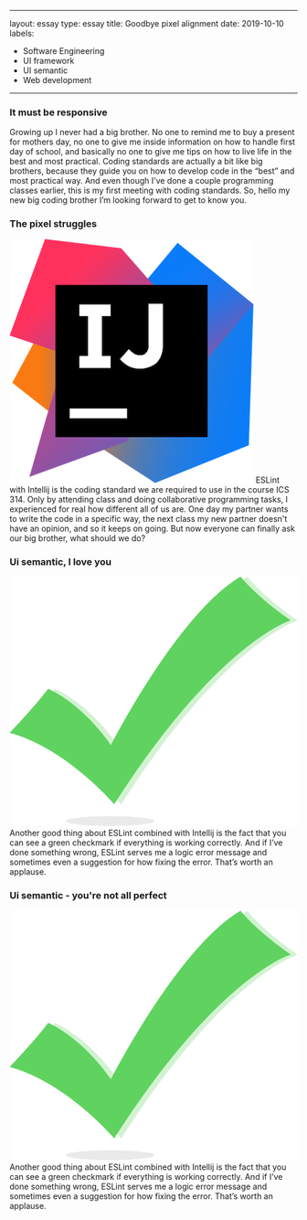
---
layout: essay
type: essay
title: Goodbye pixel alignment
date: 2019-10-10
labels:
  - Software Engineering
  - UI framework
  - UI semantic
  - Web development
---


<h3>It must be responsive</h3>
Growing up I never had a big brother. No one to remind me to buy a present for mothers day, no one to give me inside information on how to handle first day of school, and basically no one to give me tips on how to live life in the best and most practical. Coding standards are actually a bit like big brothers, because they guide you on how to develop code in the “best” and most practical way. And even though I’ve done a couple programming classes earlier, this is my first meeting with coding standards. So, hello my new big coding brother I’m looking forward to get to know you.

<h3>The pixel struggles</h3>
<img class="ui tiny left floated image" src="../images/intelliJ.png">
ESLint with Intellij is the coding standard we are required to use in the course ICS 314. Only by attending class and doing collaborative programming tasks, I experienced for real how different all of us are. One day my partner wants to write the code in a specific way, the next class my new partner doesn't have an opinion, and so it keeps on going. But now everyone can finally ask our big brother, what should we do?

<h3>Ui semantic, I love you</h3>
<img class="ui small right floated image" src="../images/checkmark.png">
Another good thing about ESLint combined with Intellij is the fact that you can see a green checkmark if everything is working correctly. And if I’ve done something wrong, ESLint serves me a logic error message and sometimes even a suggestion for how fixing the error. That’s worth an applause. 

<h3>Ui semantic - you're not all perfect</h3>
<img class="ui small right floated image" src="../images/checkmark.png">
Another good thing about ESLint combined with Intellij is the fact that you can see a green checkmark if everything is working correctly. And if I’ve done something wrong, ESLint serves me a logic error message and sometimes even a suggestion for how fixing the error. That’s worth an applause. 
